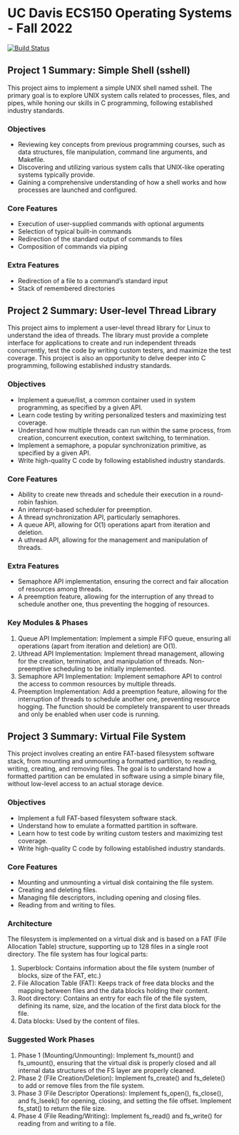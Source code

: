 # UC Davis ECS150 Operating Systems - Fall 2022
[![Build Status](https://travis-ci.org/joemccann/dillinger.svg?branch=master)](https://travis-ci.org/joemccann/dillinger)
## Project 1 Summary: Simple Shell (sshell)
This project aims to implement a simple UNIX shell named sshell. The primary goal is to explore UNIX system calls related to processes, files, and pipes, while honing our skills in C programming, following established industry standards.
### Objectives
- Reviewing key concepts from previous programming courses, such as data structures, file manipulation, command line arguments, and Makefile.
- Discovering and utilizing various system calls that UNIX-like operating systems typically provide.
- Gaining a comprehensive understanding of how a shell works and how processes are launched and configured.
### Core Features
- Execution of user-supplied commands with optional arguments
- Selection of typical built-in commands
- Redirection of the standard output of commands to files
- Composition of commands via piping
### Extra Features
- Redirection of a file to a command’s standard input
- Stack of remembered directories

## Project 2 Summary: User-level Thread Library
This project aims to implement a user-level thread library for Linux to understand the idea of threads. The library must provide a complete interface for applications to create and run independent threads concurrently, test the code by writing custom testers, and maximize the test coverage. This project is also an opportunity to delve deeper into C programming, following established industry standards.
### Objectives
- Implement a queue/list, a common container used in system programming, as specified by a given API.
- Learn code testing by writing personalized testers and maximizing test coverage.
- Understand how multiple threads can run within the same process, from creation, concurrent execution, context switching, to termination.
- Implement a semaphore, a popular synchronization primitive, as specified by a given API.
- Write high-quality C code by following established industry standards.
### Core Features
- Ability to create new threads and schedule their execution in a round-robin fashion.
- An interrupt-based scheduler for preemption.
- A thread synchronization API, particularly semaphores.
- A queue API, allowing for O(1) operations apart from iteration and deletion.
- A uthread API, allowing for the management and manipulation of threads.
### Extra Features
- Semaphore API implementation, ensuring the correct and fair allocation of resources among threads.
- A preemption feature, allowing for the interruption of any thread to schedule another one, thus preventing the hogging of resources.
### Key Modules & Phases
1. Queue API Implementation: Implement a simple FIFO queue, ensuring all operations (apart from iteration and deletion) are O(1).
2. Uthread API Implementation: Implement thread management, allowing for the creation, termination, and manipulation of threads. Non-preemptive scheduling to be initially implemented.
3. Semaphore API Implementation: Implement semaphore API to control the access to common resources by multiple threads.
4. Preemption Implementation: Add a preemption feature, allowing for the interruption of threads to schedule another one, preventing resource hogging. The function should be completely transparent to user threads and only be enabled when user code is running.


## Project 3 Summary: Virtual File System
This project involves creating an entire FAT-based filesystem software stack, from mounting and unmounting a formatted partition, to reading, writing, creating, and removing files. The goal is to understand how a formatted partition can be emulated in software using a simple binary file, without low-level access to an actual storage device.
### Objectives
- Implement a full FAT-based filesystem software stack.
- Understand how to emulate a formatted partition in software.
- Learn how to test code by writing custom testers and maximizing test coverage.
- Write high-quality C code by following established industry standards.
### Core Features
- Mounting and unmounting a virtual disk containing the file system.
- Creating and deleting files.
- Managing file descriptors, including opening and closing files.
- Reading from and writing to files.
### Architecture
The filesystem is implemented on a virtual disk and is based on a FAT (File Allocation Table) structure, supporting up to 128 files in a single root directory. The file system has four logical parts:
1. Superblock: Contains information about the file system (number of blocks, size of the FAT, etc.)
2. File Allocation Table (FAT): Keeps track of free data blocks and the mapping between files and the data blocks holding their content.
3. Root directory: Contains an entry for each file of the file system, defining its name, size, and the location of the first data block for the file.
4. Data blocks: Used by the content of files.
### Suggested Work Phases
1. Phase 1 (Mounting/Unmounting): Implement fs_mount() and fs_umount(), ensuring that the virtual disk is properly closed and all internal data structures of the FS layer are properly cleaned.
2. Phase 2 (File Creation/Deletion): Implement fs_create() and fs_delete() to add or remove files from the file system.
3. Phase 3 (File Descriptor Operations): Implement fs_open(), fs_close(), and fs_lseek() for opening, closing, and setting the file offset. Implement fs_stat() to return the file size.
4. Phase 4 (File Reading/Writing): Implement fs_read() and fs_write() for reading from and writing to a file.
